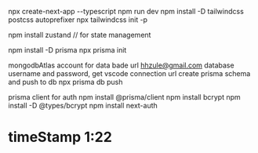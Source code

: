 npx create-next-app --typescript
npm run dev
npm install -D tailwindcss postcss autoprefixer
npx tailwindcss init -p

npm install zustand // for state management

npm install -D prisma
npx prisma init

mongodbAtlas account for data bade url
hhzule@gmail.com
database username and password, get vscode connection url
create prisma schema and push to db
npx prisma db push

prisma client for auth
npm install @prisma/client
npm install bcrypt
npm install -D @types/bcrypt
npm install next-auth

# timeStamp 1:22
